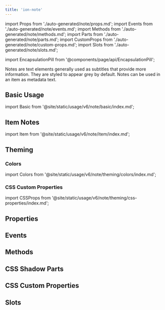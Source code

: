 ```yaml
---
title: 'ion-note'
---
```


import Props from './auto-generated/note/props.md';
import Events from './auto-generated/note/events.md';
import Methods from './auto-generated/note/methods.md';
import Parts from './auto-generated/note/parts.md';
import CustomProps from './auto-generated/note/custom-props.md';
import Slots from './auto-generated/note/slots.md';

<head>
  <title>ion-note: Note Text Elements for iOS and Android Ionic Apps</title>
  <meta
    name="description"
    content="ion-notes are text elements generally used as subtitles that provide more information. Learn how notes can be used and styled on iOS and Android Ionic apps."
  />
</head>

import EncapsulationPill from '@components/page/api/EncapsulationPill';

<EncapsulationPill type="shadow" />

Notes are text elements generally used as subtitles that provide more information. They are styled to appear grey by default. Notes can be used in an item as metadata text.

## Basic Usage

import Basic from '@site/static/usage/v6/note/basic/index.md';

<Basic />

## Item Notes

import Item from '@site/static/usage/v6/note/item/index.md';

<Item />

## Theming

### Colors

import Colors from '@site/static/usage/v6/note/theming/colors/index.md';

<Colors />

### CSS Custom Properties

import CSSProps from '@site/static/usage/v6/note/theming/css-properties/index.md';

<CSSProps />

## Properties

<Props />

## Events

<Events />

## Methods

<Methods />

## CSS Shadow Parts

<Parts />

## CSS Custom Properties

<CustomProps />

## Slots

<Slots />
